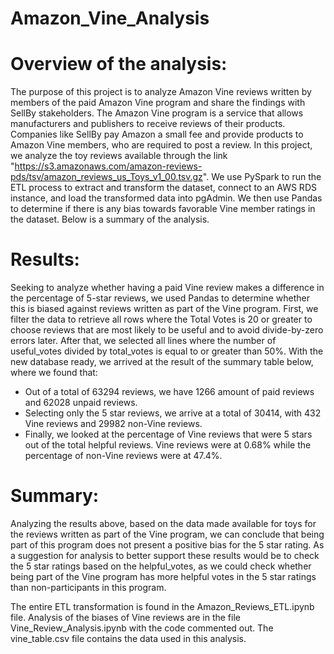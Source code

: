 # Amazon_Vine_Analysis

# Overview of the analysis:
The purpose of this project is to analyze Amazon Vine reviews written by members of the paid Amazon Vine program and share the findings with SellBy stakeholders.
The Amazon Vine program is a service that allows manufacturers and publishers to receive reviews of their products. Companies like SellBy pay Amazon a small fee and provide products to Amazon Vine members, who are required to post a review.
In this project, we analyze the toy reviews available through the link "https://s3.amazonaws.com/amazon-reviews-pds/tsv/amazon_reviews_us_Toys_v1_00.tsv.gz".
We use PySpark to run the ETL process to extract and transform the dataset, connect to an AWS RDS instance, and load the transformed data into pgAdmin. We then use Pandas to determine if there is any bias towards favorable Vine member ratings in the dataset.
Below is a summary of the analysis.

# Results:
Seeking to analyze whether having a paid Vine review makes a difference in the percentage of 5-star reviews, we used Pandas to determine whether this is biased against reviews written as part of the Vine program.
First, we filter the data to retrieve all rows where the Total Votes is 20 or greater to choose reviews that are most likely to be useful and to avoid divide-by-zero errors later. After that, we selected all lines where the number of useful_votes divided by total_votes is equal to or greater than 50%.
With the new database ready, we arrived at the result of the summary table below, where we found that:

 - Out of a total of 63294 reviews, we have 1266 amount of paid reviews and 62028 unpaid reviews.
 - Selecting only the 5 star reviews, we arrive at a total of 30414, with 432 Vine reviews and 29982 non-Vine reviews.
 - Finally, we looked at the percentage of Vine reviews that were 5 stars out of the total helpful reviews. Vine reviews were at 0.68% while the percentage of non-Vine reviews were at 47.4%.

# Summary:
Analyzing the results above, based on the data made available for toys for the reviews written as part of the Vine program, we can conclude that being part of this program does not present a positive bias for the 5 star rating.
As a suggestion for analysis to better support these results would be to check the 5 star ratings based on the helpful_votes, as we could check whether being part of the Vine program has more helpful votes in the 5 star ratings than non-participants in this program.

The entire ETL transformation is found in the Amazon_Reviews_ETL.ipynb file.
Analysis of the biases of Vine reviews are in the file Vine_Review_Analysis.ipynb with the code commented out.
The vine_table.csv file contains the data used in this analysis.
